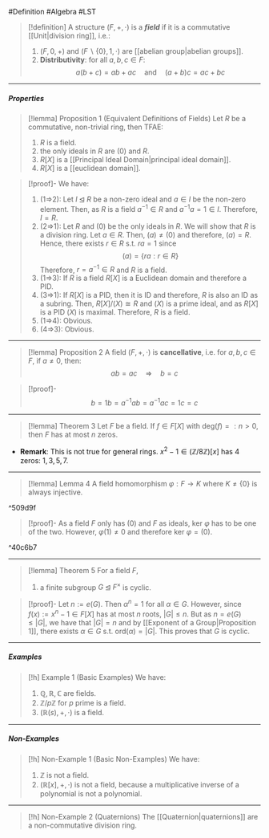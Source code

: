 #Definition #Algebra  #LST 

> [!definition]
> A structure $(F,+,\cdot)$ is a ***field*** if it is a commutative [[Unit|division ring]], i.e.: 
> 1. $(F,0,+)$ and $(F \backslash \{ 0 \},1,\cdot)$ are [[abelian group|abelian groups]].
> 2. **Distributivity**: for all $a,b,c\in F$: $$a(b+c)=ab+ac\quad \text{and}\quad (a+b)c=ac+bc$$
---
##### Properties 
> [!lemma] Proposition 1 (Equivalent Definitions of Fields)
> Let $R$ be a commutative, non-trivial ring, then TFAE:
> 1. $R$ is a field.
> 2. the only ideals in $R$ are $(0)$ and $R$.
> 3. $R[X]$ is a [[Principal Ideal Domain|principal ideal domain]].
> 4. $R[X]$ is a [[euclidean domain]].

> [!proof]-
> We have:
> 1. (1=>2): Let $I\unlhd R$ be a non-zero ideal and $a\in I$ be the non-zero element. Then, as $R$ is a field $a^{-1}\in R$ and $a^{-1}a=1\in I$. Therefore, $I=R$.
> 2. (2=>1): Let $R$ and $(0)$ be the only ideals in $R$. We will show that $R$ is a division ring. Let $a\in R$. Then, $(a)\neq(0)$ and therefore, $(a)=R$. Hence, there exists $r\in R$ s.t. $ra=1$ since $$(a)=\{ ra:r\in R \}$$Therefore, $r=a^{-1}\in R$ and $R$ is a field.
> 3. (1=>3): If $R$ is a field $R[X]$ is a Euclidean domain and therefore a PID.
> 4. (3=>1): If $R[X]$ is a PID, then it is ID and therefore, $R$ is also an ID as a subring. Then, $R[X] / (X)\cong R$ and $(X)$ is a prime ideal, and as $R[X]$ is a PID $(X)$ is maximal. Therefore, $R$ is a field.
> 5. (1=>4): Obvious.
> 6. (4=>3): Obvious. 
---
> [!lemma] Proposition 2
> A field $(F,+,\cdot)$ is **cancellative**, i.e. for $a,b,c\in F$, if $a\neq 0$, then:$$ ab=ac\quad \Longrightarrow \quad b=c$$

> [!proof]-
> $$b=1b=a^{-1}ab=a^{-1}ac=1c=c$$
---
> [!lemma] Theorem 3
> Let $F$ be a field. If $f\in F[X]$ with $\text{deg}(f)=:n>0$, then $F$ has at most $n$ zeros.
- **Remark**: This is not true for general rings. $x^{2}-1\in (\mathbb{Z} / 8\mathbb{Z})[x]$ has 4 zeros: $1,3,5,7$.
---
> [!lemma] Lemma 4
> A field homomorphism $\varphi:F\to K$ where $K\neq \{ 0 \}$ is always injective.

^509d9f

> [!proof]-
> As a field $F$ only has $(0)$ and $F$ as ideals, $\text{ker }\varphi$ has to be one of the two. However, $\varphi(1)\neq 0$ and therefore $\text{ker }\varphi=(0)$. 

^40c6b7

---
> [!lemma] Theorem 5
> For a field $F$, 
> 1. a finite subgroup $G\unlhd F^\times$ is cyclic.

> [!proof]-
> Let $n:=e(G)$. Then $\alpha^n=1$ for all $\alpha\in G$. However, since $f(x):=x^n-1\in F[X]$ has at most $n$ roots, $\left| G \right|\leq n$. But as $n=e(G)\leq \left| G \right|$, we have that $\left| G \right|=n$ and by [[Exponent of a Group|Proposition 1]], there exists $\alpha\in G$ s.t. $\text{ord}(\alpha)=\left| G \right|$. This proves that $G$ is cyclic.
---

##### Examples
> [!h] Example 1 (Basic Examples)
> We have:
> 1. $\mathbb{Q},\mathbb{R},\mathbb{C}$ are fields.
> 2. $\mathbb{Z} / p\mathbb{Z}$ for $p$ prime is a field.
> 4. $(\mathbb{R}(s),+,\cdot)$ is a field.
---
##### Non-Examples
> [!h] Non-Example 1 (Basic Non-Examples)
> We have:
> 1. $\mathbb{Z}$ is not a field.
> 2.  $(\mathbb{R}[x],+,\cdot)$ is not a field, because a multiplicative inverse of a polynomial is not a polynomial.
---
> [!h] Non-Example 2 (Quaternions)
> The [[Quaternion|quaternions]] are a non-commutative division ring.